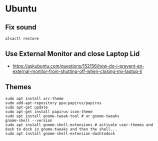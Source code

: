 # Ubuntu

## Fix sound
```
alsactl restore
```

## Use External Monitor and close Laptop Lid
* https://askubuntu.com/questions/152156/how-do-i-prevent-an-external-monitor-from-shutting-off-when-closing-my-laptop-li

## Themes
```
sudo apt install arc-theme
sudo add-apt-repository ppa:papirus/papirus
sudo apt-get update
sudo apt-get install papirus-icon-theme
sudo apt install gnome-tweak-tool # or gnome-tweaks
gnome-shell --version
sudo apt install gnome-shell-extensions # activate user-themes and dash to dock in gnome-tweaks and then the shell...
sudo apt install gnome-shell-extension-dashtodock
```
